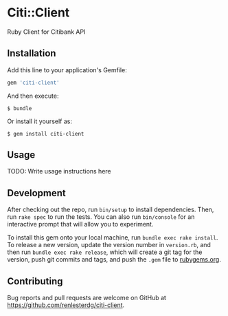 # Citi::Client

Ruby Client for Citibank API

## Installation

Add this line to your application's Gemfile:

```ruby
gem 'citi-client'
```

And then execute:

    $ bundle

Or install it yourself as:

    $ gem install citi-client

## Usage

TODO: Write usage instructions here

## Development

After checking out the repo, run `bin/setup` to install dependencies. Then, run `rake spec` to run the tests. You can also run `bin/console` for an interactive prompt that will allow you to experiment.

To install this gem onto your local machine, run `bundle exec rake install`. To release a new version, update the version number in `version.rb`, and then run `bundle exec rake release`, which will create a git tag for the version, push git commits and tags, and push the `.gem` file to [rubygems.org](https://rubygems.org).

## Contributing

Bug reports and pull requests are welcome on GitHub at https://github.com/renlesterdg/citi-client.
